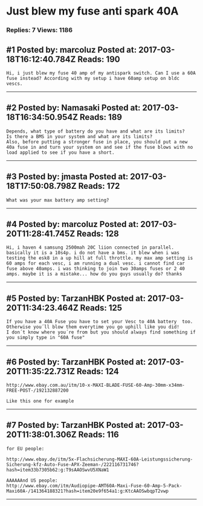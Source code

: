 # Just blew my fuse anti spark 40A

### Replies: 7 Views: 1186

## \#1 Posted by: marcoluz Posted at: 2017-03-18T16:12:40.784Z Reads: 190

```
Hi, i just blew my fuse 40 amp of my antispark switch. Can I use a 60A fuse instead? According with my setup i have 60amp setup on bldc vescs.
```

---
## \#2 Posted by: Namasaki Posted at: 2017-03-18T16:34:50.954Z Reads: 189

```
Depends, what type of battery do you have and what are its limits?
Is there a BMS in your system and what are its limits?
Also, before putting a stronger fuse in place, you should put a new 40a fuse in and turn your system on and see if the fuse blows with no load applied to see if you have a short.
```

---
## \#3 Posted by: jmasta Posted at: 2017-03-18T17:50:08.798Z Reads: 172

```
What was your max battery amp setting?
```

---
## \#4 Posted by: marcoluz Posted at: 2017-03-20T11:28:41.745Z Reads: 128

```
Hi, i haven 4 samsung 2500mah 20C liion connected in parallel. basically it is a 10s4p. i do not have a bms. it blew when i was testing the esk8 in a up hill at full throttle. my max amp setting is 60 amps for each vesc, i am running a dual vesc. i cannot find car fuse above 40amps. i was thinking to join two 30amps fuses or 2 40 amps. maybe it is a mistake... how do you guys usually do? thanks
```

---
## \#5 Posted by: TarzanHBK Posted at: 2017-03-20T11:34:23.464Z Reads: 125

```
If you have a 40A Fuse you have to set your Vesc to 40A battery  too. Otherwise you´ll blow them everytime you go uphill like you did!
I don´t know where you´re from but you should always find something if you simply type in "60A fuse"
```

---
## \#6 Posted by: TarzanHBK Posted at: 2017-03-20T11:35:22.731Z Reads: 124

```
http://www.ebay.com.au/itm/10-x-MAXI-BLADE-FUSE-60-Amp-30mm-x34mm-FREE-POST-/192132887200

Like this one for example
```

---
## \#7 Posted by: TarzanHBK Posted at: 2017-03-20T11:38:01.306Z Reads: 116

```
for EU people:

http://www.ebay.de/itm/5x-Flachsicherung-MAXI-60A-Leistungssicherung-Sicherung-kfz-Auto-Fuse-APX-Zeeman-/222116731746?hash=item33b7305b62:g:T9sAAOSwvU5XNaW1

AAAAAAnd US people:
http://www.ebay.com/itm/Audiopipe-AMT60A-Maxi-Fuse-60-Amp-5-Pack-Maxi60A-/141364188321?hash=item20e9f654a1:g:KtcAAOSwbqpT2vwp
```

---
